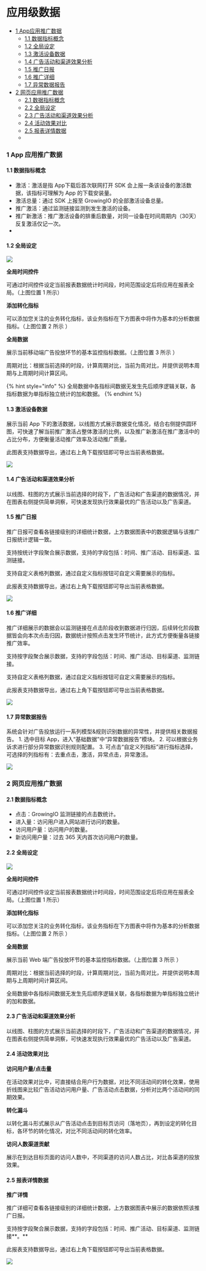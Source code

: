 # 应用级数据

* [1 App应用推广数据](ying-yong-ji-shu-ju.md#1app-ying-yong-tui-guang-shu-ju)
  * [1.1 数据指标概念](ying-yong-ji-shu-ju.md#11-shu-ju-zhi-biao-gai-nian)
  * [1.2 全局设定](ying-yong-ji-shu-ju.md#12-quan-ju-she-ding)
  * [1.3 激活设备数据](ying-yong-ji-shu-ju.md#13-ji-huo-she-bei-shu-ju)
  * [1.4 广告活动和渠道效果分析](ying-yong-ji-shu-ju.md#14-guang-gao-huo-dong-he-qu-dao-xiao-guo-fen-xi)
  * [1.5 推广日报](ying-yong-ji-shu-ju.md#15-tui-guang-ri-bao)
  * [1.6 推广详细​](ying-yong-ji-shu-ju.md#16-tui-guang-xiang-xi)
  * [1.7 异常数据报告](ying-yong-ji-shu-ju.md#17-yi-chang-shu-ju-bao-gao)
* [2 网页应用推广数据](ying-yong-ji-shu-ju.md#2-wang-ye-ying-yong-tui-guang-shu-ju)
  * [2.1 数据指标概念](ying-yong-ji-shu-ju.md#2-1-1-shu-ju-zhi-biao-gai-nian)
  * [2.2 全局设定](ying-yong-ji-shu-ju.md#2-1-2-quan-ju-she-ding)
  * [2.3 广告活动和渠道效果分析​](ying-yong-ji-shu-ju.md#2-1-3-guang-gao-huo-dong-he-qu-dao-xiao-guo-fen-xi)
  * [2.4 活动效果对比](ying-yong-ji-shu-ju.md#2-1-4-huo-dong-xiao-guo-dui-bi)
  * [2.5 报表详情数据](ying-yong-ji-shu-ju.md#2-1-5-bao-biao-xiang-qing-shu-ju)
  * 

### 1 App 应用推广数据

#### 1.1 数据指标概念

* 激活：激活是指 App下载后首次联网打开 SDK 会上报一条该设备的激活数据，该指标可理解为 App 的下载安装量。
* 激活总量：通过 SDK 上报至 GrowingIO 的全部激活设备总量。
* 推广激活：通过监测链接监测到发生激活的设备。
* 推广新激活：推广激活设备的排重后数量，对同一设备在时间周期内（30天）反复激活仅记一次。
* 
#### 1.2 全局设定

![](../../.gitbook/assets/image%20%282%29.png)

**全局时间控件**

可通过时间控件设定当前报表数据统计时间段，时间范围设定后将应用在报表全局。（上图位置 1 所示）

**添加转化指标**

可以添加您关注的业务转化指标，该业务指标在下方图表中将作为基本的分析数据指标。（上图位置 2 所示 ）

**全局数据**

展示当前移动端广告投放环节的基本监控指标数据。（上图位置 3 所示 ）

周期对比：根据当前选择的时段，计算周期对比，当前为周对比，并提供说明本周期与上周期时间计算区间。

{% hint style="info" %}
全局数据中各指标间数据无发生先后顺序逻辑关联，各指标数据为单指标独立统计的加和数据。
{% endhint %}

#### 1.3 激活设备数据

展示当前 App 下的激活数据，以线图方式展示数据变化情况，结合右侧提供圆环图，可快速了解当前推广激活占整体激活的比例，以及推广新激活在推广激活中的占比分布，方便衡量活动推广效率及活动推广质量。

此图表支持数据导出，通过右上角下载按钮即可导出当前表格数据。

![](../../.gitbook/assets/image%20%28231%29.png)

#### 1.4 广告活动和渠道效果分析

以线图、柱图的方式展示当前选择的时段下，广告活动和广告渠道的数据情况，并在图表右侧提供简单洞察，可快速发现执行效果最优的广告活动以及广告渠道。

#### 1.5 推广日报

推广日报可查看各链接级别的详细统计数据，上方数据图表中的数据逻辑与该推广日报统计逻辑一致。

支持按统计字段聚合展示数据，支持的字段包括：时间、推广活动、目标渠道、监测链接。

支持自定义表格列数据，通过自定义指标按钮可自定义需要展示的指标。

此报表支持数据导出，通过右上角下载按钮即可导出当前表格数据。

![](../../.gitbook/assets/image%20%28272%29.png)

#### 1.6 推广详细

推广详细展示的数据会以监测链接在点击阶段收到数据进行归因，后续转化阶段数据皆会向本次点击归因，数据统计按照点击发生环节统计，此方式方便衡量各链接推广效率。

支持按字段聚合展示数据，支持的字段包括：时间、推广活动、目标渠道、监测链接。

支持自定义表格列数据，通过自定义指标按钮可自定义需要展示的指标。

此报表支持数据导出，通过右上角下载按钮即可导出当前表格数据。

![](../../.gitbook/assets/image%20%28367%29.png)

#### 1.7 异常数据报告

系统会针对广告投放运行一系列模型&规则识别数据的异常性，并提供相关数据报告。 1. 选中目标 App，进入“基础数据”中“异常数据报告”模块。 2. 可以根据业务诉求进行部分异常数据识别规则配置。 3. 可点击“自定义列指标”进行指标选择，可选择的列指标有：去重点击，激活，异常点击，异常激活。

![](../../.gitbook/assets/image%20%28220%29.png)



### 2 网页应用推广数据

#### 2.1 数据指标概念 <a id="2-1-1-shu-ju-zhi-biao-gai-nian"></a>

* 点击：GrowingIO 监测链接的点击数统计。
* 进入量：访问用户进入网站进行访问的数量。
* 访问用户量：访问用户的数量。
*  新访问用户量：过去 365 天内首次访问用户的数量。

#### **2.2 全局设定** <a id="2-1-2-quan-ju-she-ding"></a>

![](https://docs.growingio.com/.gitbook/assets/-LGNxeGABUADKiTWTaEM-LeHgAxqElp3IcWMpkcp-LeHgZ2zvDAGpbCgAnyRE59BBEE78987.png)

**全局时间控件**

可通过时间控件设定当前报表数据统计时间段，时间范围设定后将应用在报表全局。（上图位置 1 所示）

**添加转化指标**

可以添加您关注的业务转化指标，该业务指标在下方图表中将作为基本的分析数据指标。（上图位置 2 所示 ）

**全局数据**

展示当前 Web 端广告投放环节的基本监控指标数据。（上图位置 3 所示 ）

周期对比：根据当前选择的时段，计算周期对比，当前为周对比，并提供说明本周期与上周期时间计算区间。

全局数据中各指标间数据无发生先后顺序逻辑关联，各指标数据为单指标独立统计的加和数据。

#### 2.3 广告活动和渠道效果分析 <a id="2-1-3-guang-gao-huo-dong-he-qu-dao-xiao-guo-fen-xi"></a>

以线图、柱图的方式展示当前选择的时段下，广告活动和广告渠道的数据情况，并在图表右侧提供简单洞察，可快速发现执行效果最优的广告活动以及广告渠道。

#### 2.4 活动效果对比 <a id="2-1-4-huo-dong-xiao-guo-dui-bi"></a>

**访问用户量/点击量**

在活动效果对比中，可直接结合用户行为数据，对比不同活动间的转化效果，使用折线图来比较广告活动访问用户量、广告活动点击数据，分析对比两个活动间的同期效果。

**转化漏斗**

以转化漏斗形式展示从广告活动点击到目标页访问（落地页），再到设定的转化目标，各环节的转化情况，对比不同活动间的转化效率。

**访问人数渠道贡献**

展示在到达目标页面的访问人数中，不同渠道的访问人数占比，对比各渠道的投放效果。

#### 2.5 报表详情数据 <a id="2-1-5-bao-biao-xiang-qing-shu-ju"></a>

**推广详情**

推广详细可查看各链接级别的详细统计数据，上方数据图表中展示的数据依照该推广日报。

支持按字段聚合展示数据，支持的字段包括：时间、推广活动、目标渠道、监测链接**。**

此报表支持数据导出，通过右上角下载按钮即可导出当前表格数据。

![](https://docs.growingio.com/.gitbook/assets/-LGNxeGABUADKiTWTaEM-LeHgluGjm1y4gHUszxj-LeHh0rbhQ-BNzrWQ-xTimage.png)

####  <a id="22"></a>

####  <a id="22"></a>

